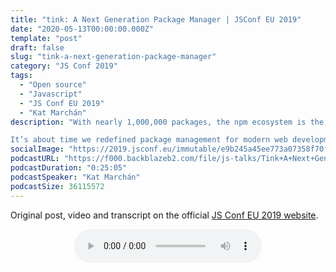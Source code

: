 ```yaml
---
title: "tink: A Next Generation Package Manager | JSConf EU 2019"
date: "2020-05-13T00:00:00.000Z"
template: "post"
draft: false
slug: "tink-a-next-generation-package-manager"
category: "JS Conf 2019"
tags:
  - "Open source"
  - "Javascript"
  - "JS Conf EU 2019"
  - "Kat Marchán"
description: "With nearly 1,000,000 packages, the npm ecosystem is the largest out there, by far – but the ecosystem and its package manager were created in more humble times, for small projects and packages centered around the Node.js ecosystem itself.

It’s about time we redefined package management for modern web development, and that redefinition is tink: a package unwinder for JavaScript brought to you by npm itself. With tink, you’ll find unprecedented speeds, deep compatibility with everything from Node.js to bundlers, and a UX workflow optimized for the modern web developer. Come join us for the official unveiling and find out what the future of all package management will look like for years to come."
socialImage: "https://2019.jsconf.eu/immutable/e9b245a45ee773a07358f70fd5a70d68eb78a1dd/images/cms/kat-march-n-3acdd6f2-1000-square.jpg"
podcastURL: "https://f000.backblazeb2.com/file/js-talks/Tink+A+Next+Generation+Package+Manager+by+Kat+March%C3%A1n+JSConf+EU+2019.mp3"
podcastDuration: "0:25:05"
podcastSpeaker: "Kat Marchán"
podcastSize: 36115572
---
```


Original post, video and transcript on the official [JS Conf EU 2019 website](https://2019.jsconf.eu/kat-marchan/tink-a-next-generation-package-manager.html).

<!-- End of podcast preview -->

<div style="text-align: center">
	<audio controls="controls">
		<source type="audio/mp3" src="https://f000.backblazeb2.com/file/js-talks/Tink+A+Next+Generation+Package+Manager+by+Kat+March%C3%A1n+JSConf+EU+2019.mp3"></source>
		<p>Your browser does not support the audio element.</p>
	</audio>
</div>
